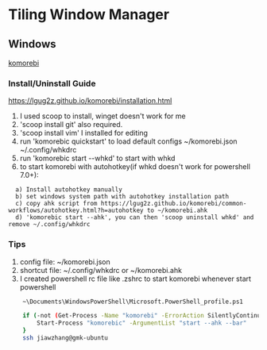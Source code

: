 # Tiling Window Manager

## Windows

[komorebi](https://github.com/LGUG2Z/komorebi)

### Install/Uninstall Guide

https://lgug2z.github.io/komorebi/installation.html

1. I used scoop to install, winget doesn't work for me
2. 'scoop install git' also required.
3. 'scoop install vim' I installed for editing
4. run 'komorebic quickstart' to load default configs ~/komorebi.json ~/.config/whkdrc
5. run 'komorebic start --whkd' to start with whkd
6. to start komorebi with autohotkey(if whkd doesn't work for powershell 7.0+):
```
  a) Install autohotkey manually
  b) set windows system path with autohotkey installation path
  c) copy ahk script from https://lgug2z.github.io/komorebi/common-workflows/autohotkey.html?h=autohotkey to ~/komorebi.ahk
  d) 'komorebic start --ahk', you can then 'scoop uninstall whkd' and remove ~/.config/whkdrc
```

### Tips

1. config file: ~/komorebi.json
2. shortcut file: ~/.config/whkdrc or ~/komorebi.ahk
3. I created powershell rc file like .zshrc to start komorebi whenever start powershell
```bash
    ~\Documents\WindowsPowerShell\Microsoft.PowerShell_profile.ps1

    if (-not (Get-Process -Name "komorebi" -ErrorAction SilentlyContinue)) {
        Start-Process "komorebic" -ArgumentList "start --ahk --bar"
    }
    ssh jiawzhang@gmk-ubuntu
```

